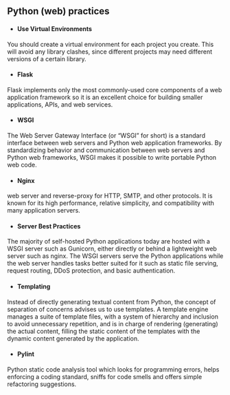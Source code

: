 ## Python (web) practices

* #### Use Virtual Environments

You should create a virtual environment for each project you create.
This will avoid any library clashes, since different projects may need different versions of a certain library.

* #### Flask

Flask implements only the most commonly-used core components of a web application framework so it is an excellent choice for building smaller applications, APIs, and web services.

* #### WSGI

The Web Server Gateway Interface (or “WSGI” for short) is a standard interface between web servers and Python web application frameworks. By standardizing behavior and communication between web servers and Python web frameworks, WSGI makes it possible to write portable Python web code.

* #### Nginx

web server and reverse-proxy for HTTP, SMTP, and other protocols. It is known for its high performance, relative simplicity, and compatibility with many application servers.

* #### Server Best Practices

The majority of self-hosted Python applications today are hosted with a WSGI server such as Gunicorn, either directly or behind a lightweight web server such as nginx. The WSGI servers serve the Python applications while the web server handles tasks better suited for it such as static file serving, request routing, DDoS protection, and basic authentication.

* #### Templating

Instead of directly generating textual content from Python, the concept of separation of concerns advises us to use templates. A template engine manages a suite of template files, with a system of hierarchy and inclusion to avoid unnecessary repetition, and is in charge of rendering (generating) the actual content, filling the static content of the templates with the dynamic content generated by the application.

* #### Pylint

Python static code analysis tool which looks for programming errors, helps enforcing a coding standard, sniffs for code smells and offers simple refactoring suggestions.
